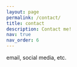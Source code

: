 ```yaml
---
layout: page
permalink: /contact/
title: contact
description: Contact me!
nav: true
nav_order: 6
---
```


email, social media, etc. 
